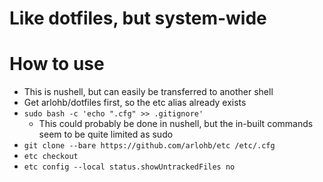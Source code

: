 # Like dotfiles, but system-wide

# How to use

- This is nushell, but can easily be transferred to another shell
- Get arlohb/dotfiles first, so the etc alias already exists
- `sudo bash -c 'echo ".cfg" >> .gitignore'`
  - This could probably be done in nushell, but the in-built commands seem to be quite limited as sudo
- `git clone --bare https://github.com/arlohb/etc /etc/.cfg`
- `etc checkout`
- `etc config --local status.showUntrackedFiles no`

